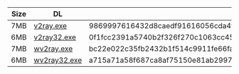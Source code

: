 |    Size   |     DL  | sha512sum |
|  ---  |  ---  |  ---  |
| 7MB | [v2ray.exe](https://cdn.jsdelivr.net/gh/googleians/v2ray-core@main/v2ray.exe) | 9869997616432d8caedf91616056cda4f7b1fed128d1b93320fd3037408ae6e40eae6ce1c794d4c74e6caf113ebb26e3dee786fa8712b4451d4738735ccd8dac |
| 6MB | [v2ray32.exe](https://cdn.jsdelivr.net/gh/googleians/v2ray-core@main/v2ray32.exe) | 0f1fcc2391a5740b2f326f270c1063cc45e780fd46a7d14cb736f57823c54b3f1b32958d309cc0be51541cfffc3612abc205f26a086210497959cec0ddd65dc4 |
| 7MB | [wv2ray.exe](https://cdn.jsdelivr.net/gh/googleians/v2ray-core@main/wv2ray.exe) | bc22e022c35fb2432b1f514c9911fe66faf0b5e510921e512a940b1eca79aada9a4ebee2504a5b23aea0bb5bdf01772422d24fa96e6ac884ae85dd335849b4d1 |
| 6MB | [wv2ray32.exe](https://cdn.jsdelivr.net/gh/googleians/v2ray-core@main/wv2ray32.exe) | a715a71a58f687ca8af75150e81ab299748922d4fa7dae2e5a2191ad4252c743aa9e8c56cebfe35102c91db134f98eedfd0c42a5ee6bf973357708ea0d8e62f2 |
